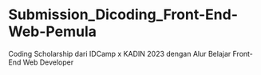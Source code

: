 # Submission_Dicoding_Front-End-Web-Pemula
Coding Scholarship dari IDCamp x KADIN 2023 dengan Alur Belajar Front-End Web Developer
